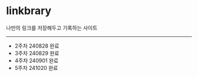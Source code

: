 # linkbrary

나만의 링크를 저장해두고 기록하는 사이트

---

- 2주차 240828 완료
- 3주차 240829 완료
- 4주차 240901 완료
- 5주차 241020 완료
